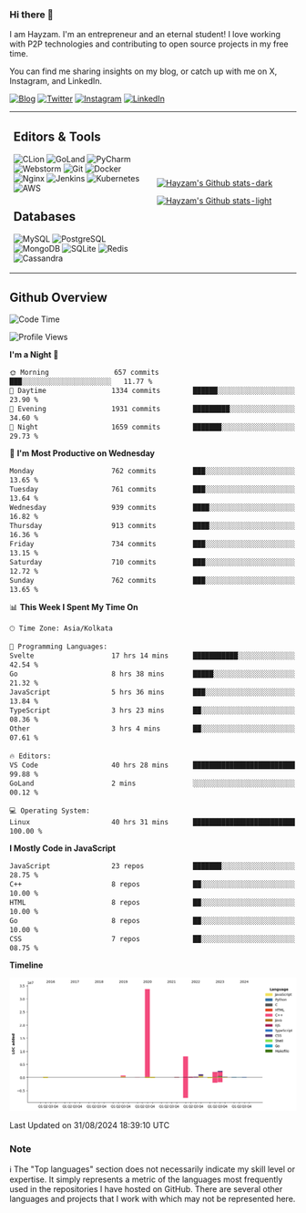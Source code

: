 ### Hi there 👋

I am Hayzam. I'm an entrepreneur and an eternal student! I love working with P2P technologies and contributing to open source projects in my free time.

You can find me sharing insights on my blog, or catch up with me on X, Instagram, and LinkedIn.

[![Blog](https://img.shields.io/badge/Blog-%2312100E.svg?&style=for-the-badge&logo=medium&logoColor=white)](https://hayzam.com)
[![Twitter](https://img.shields.io/badge/Twitter-%231DA1F2.svg?&style=for-the-badge&logo=X&logoColor=white)](https://twitter.com/hayzam_js)
[![Instagram](https://img.shields.io/badge/Instagram-%23E4405F.svg?&style=for-the-badge&logo=instagram&logoColor=white)](https://instagram.com/hayzam.ts)
[![LinkedIn](https://img.shields.io/badge/LinkedIn-%230077B5.svg?&style=for-the-badge&logo=linkedin&logoColor=white)](https://www.linkedin.com/in/hayzam-s-2b9b95139/)

<table width="100%">
<tr>
<td width="50%">

## Editors & Tools

![CLion](https://img.shields.io/badge/-CLion-000000?style=flat&logo=CLion)
![GoLand](https://img.shields.io/badge/-GoLand-000000?style=flat&logo=Goland)
![PyCharm](https://img.shields.io/badge/-PyCharm-000000?style=flat&logo=PyCharm)
![Webstorm](https://img.shields.io/badge/-WebStorm-000000?style=flat&logo=WebStorm)
![Git](https://img.shields.io/badge/-Git-000000?style=flat&logo=git)
![Docker](https://img.shields.io/badge/-Docker-000000?style=flat&logo=docker)
![Nginx](https://img.shields.io/badge/-Nginx-000000?style=flat&logo=nginx)
![Jenkins](https://img.shields.io/badge/-Jenkins-000000?style=flat&logo=jenkins)
![Kubernetes](https://img.shields.io/badge/-Kubernetes-000000?style=flat&logo=kubernetes)
![AWS](https://img.shields.io/badge/-AWS-000000?style=flat&logo=amazon-aws)

## Databases

![MySQL](https://img.shields.io/badge/-MySQL-000000?style=flat&logo=mysql)
![PostgreSQL](https://img.shields.io/badge/-PostgreSQL-000000?style=flat&logo=postgresql)
![MongoDB](https://img.shields.io/badge/-MongoDB-000000?style=flat&logo=mongodb)
![SQLite](https://img.shields.io/badge/-SQLite-000000?style=flat&logo=sqlite)
![Redis](https://img.shields.io/badge/-Redis-000000?style=flat&logo=redis)
![Cassandra](https://img.shields.io/badge/-Cassandra-000000?style=flat&logo=apache-cassandra)
</div>

<td width="50%">
 
[![Hayzam's Github stats-dark](https://github-readme-stats.vercel.app/api?username=hayzamjs&show_icons=true&theme=dark#gh-dark-mode-only)](https://github.com/anuraghazra/github-readme-stats#gh-dark-mode-only)
 
[![Hayzam's Github stats-light](https://github-readme-stats.vercel.app/api?username=hayzamjs&show_icons=true&theme=default#gh-light-mode-only)](https://github.com/anuraghazra/github-readme-stats#gh-light-mode-only)

</td>
</tr>
</table>
 
## Github Overview


<!--START_SECTION:waka-->
![Code Time](http://img.shields.io/badge/Code%20Time-1%2C028%20hrs%2035%20mins-blue)

![Profile Views](http://img.shields.io/badge/Profile%20Views-0-blue)

**I'm a Night 🦉** 

```text
🌞 Morning                657 commits         ███░░░░░░░░░░░░░░░░░░░░░░   11.77 % 
🌆 Daytime                1334 commits        ██████░░░░░░░░░░░░░░░░░░░   23.90 % 
🌃 Evening                1931 commits        █████████░░░░░░░░░░░░░░░░   34.60 % 
🌙 Night                  1659 commits        ███████░░░░░░░░░░░░░░░░░░   29.73 % 
```
📅 **I'm Most Productive on Wednesday** 

```text
Monday                   762 commits         ███░░░░░░░░░░░░░░░░░░░░░░   13.65 % 
Tuesday                  761 commits         ███░░░░░░░░░░░░░░░░░░░░░░   13.64 % 
Wednesday                939 commits         ████░░░░░░░░░░░░░░░░░░░░░   16.82 % 
Thursday                 913 commits         ████░░░░░░░░░░░░░░░░░░░░░   16.36 % 
Friday                   734 commits         ███░░░░░░░░░░░░░░░░░░░░░░   13.15 % 
Saturday                 710 commits         ███░░░░░░░░░░░░░░░░░░░░░░   12.72 % 
Sunday                   762 commits         ███░░░░░░░░░░░░░░░░░░░░░░   13.65 % 
```


📊 **This Week I Spent My Time On** 

```text
🕑︎ Time Zone: Asia/Kolkata

💬 Programming Languages: 
Svelte                   17 hrs 14 mins      ███████████░░░░░░░░░░░░░░   42.54 % 
Go                       8 hrs 38 mins       █████░░░░░░░░░░░░░░░░░░░░   21.32 % 
JavaScript               5 hrs 36 mins       ███░░░░░░░░░░░░░░░░░░░░░░   13.84 % 
TypeScript               3 hrs 23 mins       ██░░░░░░░░░░░░░░░░░░░░░░░   08.36 % 
Other                    3 hrs 4 mins        ██░░░░░░░░░░░░░░░░░░░░░░░   07.61 % 

🔥 Editors: 
VS Code                  40 hrs 28 mins      █████████████████████████   99.88 % 
GoLand                   2 mins              ░░░░░░░░░░░░░░░░░░░░░░░░░   00.12 % 

💻 Operating System: 
Linux                    40 hrs 31 mins      █████████████████████████   100.00 % 
```

**I Mostly Code in JavaScript** 

```text
JavaScript               23 repos            ███████░░░░░░░░░░░░░░░░░░   28.75 % 
C++                      8 repos             ██░░░░░░░░░░░░░░░░░░░░░░░   10.00 % 
HTML                     8 repos             ██░░░░░░░░░░░░░░░░░░░░░░░   10.00 % 
Go                       8 repos             ██░░░░░░░░░░░░░░░░░░░░░░░   10.00 % 
CSS                      7 repos             ██░░░░░░░░░░░░░░░░░░░░░░░   08.75 % 
```



**Timeline**

![Lines of Code chart](https://raw.githubusercontent.com/hayzamjs/hayzamjs/main/assets/bar_graph.png)


 Last Updated on 31/08/2024 18:39:10 UTC
<!--END_SECTION:waka-->


### Note 

:information_source: The "Top languages" section does not necessarily indicate my skill level or expertise. It simply represents a metric of the languages most frequently used in the repositories I have hosted on GitHub. There are several other languages and projects that I work with which may not be represented here. 

